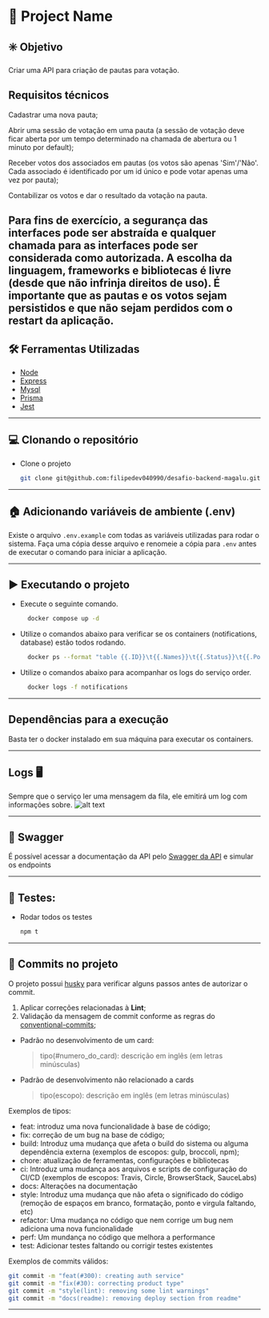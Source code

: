 # 💬 Project Name

## ✳️ Objetivo
Criar uma API para criação de pautas para votação.


## Requisitos técnicos

Cadastrar uma nova pauta;


Abrir uma sessão de votação em uma pauta (a sessão de votação deve ficar aberta por um tempo determinado na chamada de abertura ou 1 minuto por default);


Receber votos dos associados em pautas (os votos são apenas 'Sim'/'Não'. Cada associado é identificado por um id único e pode votar apenas uma vez por pauta);


Contabilizar os votos e dar o resultado da votação na pauta.

Para fins de exercício, a segurança das interfaces pode ser abstraída e qualquer chamada para as interfaces pode ser considerada como autorizada. A escolha da linguagem, frameworks e bibliotecas é livre (desde que não infrinja direitos de uso). É importante que as pautas e os votos sejam persistidos e que não sejam perdidos com o restart da aplicação.
---

## 🛠 Ferramentas Utilizadas

- [Node](https://nodejs.dev)
- [Express](https://expressjs.com/pt-br/)
- [Mysql](https://www.mysql.com/)
- [Prisma](https://www.prisma.io/)
- [Jest](https://jestjs.io)

---

## 💻 Clonando o repositório

- Clone o projeto

  ```bash
  git clone git@github.com:filipedev040990/desafio-backend-magalu.git
  ```

---

## 🏠 Adicionando variáveis de ambiente (.env)

Existe o arquivo `.env.example` com todas as variáveis utilizadas para rodar o sistema. Faça uma cópia desse arquivo e renomeie a cópia para `.env` antes de executar o comando para iniciar a aplicação.

---

## ▶️ Executando o projeto

- Execute o seguinte comando.

  ```bash
    docker compose up -d
  ```

- Utilize o comandos abaixo para verificar se os containers (notifications, database) estão todos rodando.

  ```bash
    docker ps --format "table {{.ID}}\t{{.Names}}\t{{.Status}}\t{{.Ports}}"
  ```

- Utilize o comandos abaixo para acompanhar os logs do serviço order.
  ```bash
    docker logs -f notifications
  ```

---

## Dependências para a execução

Basta ter o docker instalado em sua máquina para executar os containers.

---

## Logs 🖥

Sempre que o serviço ler uma mensagem da fila, ele emitirá um log com informações sobre.
![alt text](image-2.png)

---

## 🧩 Swagger

É possível acessar a documentação da API pelo [Swagger da API](http://localhost:3000/api-docs) e simular os endpoints

---

## 🧪 Testes:

- Rodar todos os testes
  ```bash
  npm t
  ```

---

## 🚀 Commits no projeto

O projeto possui [husky](https://github.com/typicode/husky) para verificar alguns passos antes de autorizar o commit.

1. Aplicar correções relacionadas à **Lint**;
2. Validação da mensagem de commit conforme as regras do [conventional-commits](https://www.conventionalcommits.org/en/v1.0.0/);

- Padrão no desenvolvimento de um card:
  > tipo(#numero_do_card): descrição em inglês (em letras minúsculas)
- Padrão de desenvolvimento não relacionado a cards
  > tipo(escopo): descrição em inglês (em letras minúsculas)

Exemplos de tipos:

- feat: introduz uma nova funcionalidade à base de código;
- fix: correção de um bug na base de código;
- build: Introduz uma mudança que afeta o build do sistema ou alguma dependência externa (exemplos de escopos: gulp, broccoli, npm);
- chore: atualização de ferramentas, configurações e bibliotecas
- ci: Introduz uma mudança aos arquivos e scripts de configuração do CI/CD (exemplos de escopos: Travis, Circle, BrowserStack, SauceLabs)
- docs: Alterações na documentação
- style: Introduz uma mudança que não afeta o significado do código (remoção de espaços em branco, formatação, ponto e virgula faltando, etc)
- refactor: Uma mudança no código que nem corrige um bug nem adiciona uma nova funcionalidade
- perf: Um mundança no código que melhora a performance
- test: Adicionar testes faltando ou corrigir testes existentes

Exemplos de commits válidos:

```bash
git commit -m "feat(#300): creating auth service"
git commit -m "fix(#30): correcting product type"
git commit -m "style(lint): removing some lint warnings"
git commit -m "docs(readme): removing deploy section from readme"
```

---
